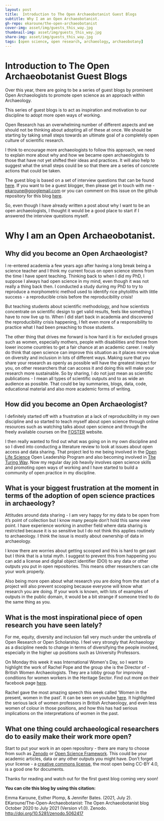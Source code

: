 ```yaml
---
layout: post
title:  Introduction to The Open Archaeobotanist Guest Blogs
subtitle: Why I am an Open Archaeobotanist.
gh-repo: ekaroune/the-open-archaeobotanist
cover-img: asset/img/guests_this_way.jpg
thumbnail-img: asset/img/guests_this_way.jpg
share-img: asset/img/guests_this_way.jpg
tags: [open science, open research, archaeology, archaeobotany]
---
```


# Introduction to The Open Archaeobotanist Guest Blogs

Over this year, there are going to be a series of guest blogs by prominent Open Archaeologists to promote open science as an approach within Archaeology.

This series of guest blogs is to act as inspiration and motivation to our discipline to adopt more open ways of working. 

Open Research has an overwhelming number of different aspects and we should not be thinking about adopting all of these at once. We should be starting by taking small steps towards an ultimate goal of a completely open culture of scientific research.

I think to encourage more archaeologists to follow this approach, we need to explain more about why and how we became open archaeologists to those that have not yet shifted their ideas and practices. It will also help to suggest what the small steps could be so that there are a series of concrete actions that could be taken.

The guest blog is based on a set of interview questions that can be found [here](https://docs.google.com/document/d/1OTeGhtT_wghVIyHbqTDSa7EBq2rCFrvKAnRGgD8VYjo/edit?usp=sharing). If you want to be a guest blogger, then please get in touch with me - ekaroune@googlemail.com or you can comment on this issue on the github repository for this blog [here](https://github.com/EKaroune/The-Open-Archaeobotanist/issues/2).

So, even though I have already written a post about why I want to be an open archaeologists, I thought it would be a good place to start if I answered the interview questions myself.

# Why I am an Open Archaeobotanist. 

## Why did you become an Open Archaeologist?
I re-entered academia a few years ago after having a long break being a science teacher and I think my current focus on open science stems from the time I have spent teaching. Thinking back to when I did my PhD, I suppose I always had open science in my mind, even though it was not really a thing back then. I conducted a study during my PhD to try to reproduce a morphometric method used to identify rice phytoliths with little success - a reproducible crisis before the reproducibility crisis!

But teaching students about scientific methodology, and how scientists concentrate on scientific design to get valid results, feels like something I have to now live up to. When I did start back in academia and discovered the reproducibility crisis happening, I felt even more of a responsibility to practice what I had been preaching to those students.  

The other thing that drives me forward is how hard it is for excluded groups such as women, especially mothers, people with disabilities and those from lower income countries to get a fair chance at an academic career. I really do think that open science can improve this situation as it places more value on diversity and inclusion in lots of different ways. Making sure that you share your research as openly as possible will have the greatest impact for you, on other researchers that can access it and doing this will make your research more sustainable. So by sharing, I do not just mean as scientific publications - I mean all types of scientific outputs and to as wide an audience as possible. That could be lay summaries, blogs, data, code, educational material and also more academic forms of writing. 


## How did you become an Open Archaeologist?
I definitely started off with a frustration at a lack of reproducibility in my own discipline and so started to teach myself about open science through online resources such as watching talks about open science and through the freely available courses on the [FOSTER](https://www.fosteropenscience.eu/) website.

I then really wanted to find out what was going on in my own discipline and so I dived into conducting a literature review to look at issues about open access and data sharing. That project led to me being involved in the [Open Life Science](https://openlifesci.org/) Open Leadership Program and also becoming involved in [The Turing Way](https://the-turing-way.netlify.app/welcome). Now my regular day job heavily involves open science skills and promoting open ways of working and I have started to build a community of open practice in my discipline.

## What is your biggest frustration at the moment in terms of the adoption of open science practices in archaeology?
Attitudes around data sharing - I am very happy for my data to be open from it’s point of collection but I know many people don’t hold this same view point. I have experience working in another field where data sharing is restricted because it is so sensitive but I do not think this applies routinely to archaeology. I think the issue is mostly about ownership of data in archaeology. 

I know there are worries about getting scooped and this is hard to get past but I think that is a total myth. I suggest to prevent this from happening you can add a license and digital object identifier (DOI) to any data or other outputs you put in open repositories. This means other researchers can cite your work properly.

Also being more open about what research you are doing from the start of a project will also prevent scooping because everyone will know what research you are doing. If your work is known, with lots of examples of outputs in the public domain, it would be a bit strange if someone tried to do the same thing as you. 

## What is the most inspirational piece of open research you have seen lately?
For me, equity, diversity and inclusion fall very much under the umbrella of Open Research or Open Scholarship. I feel very strongly that Archaeology as a discipline needs to change in terms of diversifying the people involved, especially in the higher up positions such as University Professors. 

On Monday this week it was International Women's Day, so I want to highlight the work of Rachel Pope and the group she is the Director of - British Women Archaeologists.  They are a lobby group for improving conditions for women workers in the Heritage Sector. Find out more on their facebook page [here](https://www.facebook.com/groups/7673429447/). 

Rachel gave the most amazing speech this week called ‘Women in the present, women in the past’. It can be seen on youtube [here](https://www.youtube.com/watch?v=hJe6388wmSY). It highlighted the serious lack of women professors in British Archaeology, and even less women of colour in those positions, and how this has had serious implications on the interpretations of women in the past. 

## What one thing could archaeological researchers do to easily make their work more open?

Start to put your work in an open repository - there are many to choose from such as [Zenodo](https://zenodo.org/) or [Open Science Framework](https://osf.io/). This could be your academic articles, data or any other outputs you might have. Don’t forget your license - a [creative commons license](https://creativecommons.org/licenses/), the most open being CC-BY 4.0, is a good one for documents. 


Thanks for reading and watch out for the first guest blog coming very soon!

**You can cite this blog by using this citation:**

Emma Karoune, Esther Plomp, & Jennifer Bates. (2021, July 2). EKaroune/The-Open-Archaeobotanist: The Open Archaeobotanist blog October 2020 to July 2021 (Version v1.0). Zenodo. http://doi.org/10.5281/zenodo.5062417

